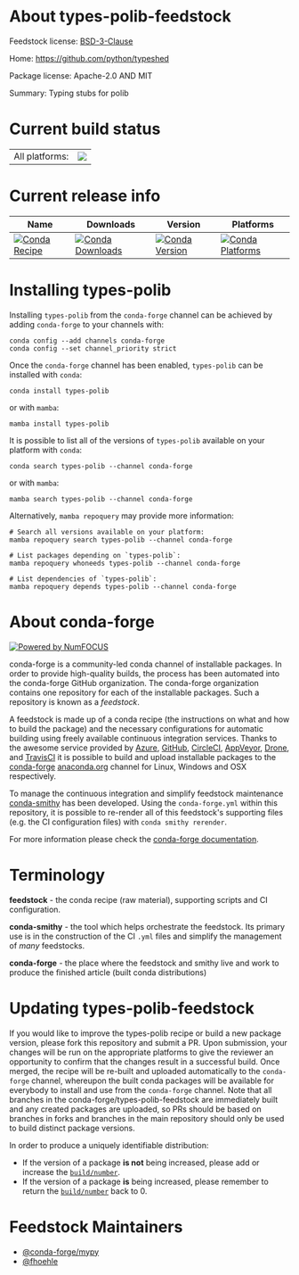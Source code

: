 About types-polib-feedstock
===========================

Feedstock license: [BSD-3-Clause](https://github.com/conda-forge/types-polib-feedstock/blob/main/LICENSE.txt)

Home: https://github.com/python/typeshed

Package license: Apache-2.0 AND MIT

Summary: Typing stubs for polib

Current build status
====================


<table><tr><td>All platforms:</td>
    <td>
      <a href="https://dev.azure.com/conda-forge/feedstock-builds/_build/latest?definitionId=13149&branchName=main">
        <img src="https://dev.azure.com/conda-forge/feedstock-builds/_apis/build/status/types-polib-feedstock?branchName=main">
      </a>
    </td>
  </tr>
</table>

Current release info
====================

| Name | Downloads | Version | Platforms |
| --- | --- | --- | --- |
| [![Conda Recipe](https://img.shields.io/badge/recipe-types--polib-green.svg)](https://anaconda.org/conda-forge/types-polib) | [![Conda Downloads](https://img.shields.io/conda/dn/conda-forge/types-polib.svg)](https://anaconda.org/conda-forge/types-polib) | [![Conda Version](https://img.shields.io/conda/vn/conda-forge/types-polib.svg)](https://anaconda.org/conda-forge/types-polib) | [![Conda Platforms](https://img.shields.io/conda/pn/conda-forge/types-polib.svg)](https://anaconda.org/conda-forge/types-polib) |

Installing types-polib
======================

Installing `types-polib` from the `conda-forge` channel can be achieved by adding `conda-forge` to your channels with:

```
conda config --add channels conda-forge
conda config --set channel_priority strict
```

Once the `conda-forge` channel has been enabled, `types-polib` can be installed with `conda`:

```
conda install types-polib
```

or with `mamba`:

```
mamba install types-polib
```

It is possible to list all of the versions of `types-polib` available on your platform with `conda`:

```
conda search types-polib --channel conda-forge
```

or with `mamba`:

```
mamba search types-polib --channel conda-forge
```

Alternatively, `mamba repoquery` may provide more information:

```
# Search all versions available on your platform:
mamba repoquery search types-polib --channel conda-forge

# List packages depending on `types-polib`:
mamba repoquery whoneeds types-polib --channel conda-forge

# List dependencies of `types-polib`:
mamba repoquery depends types-polib --channel conda-forge
```


About conda-forge
=================

[![Powered by
NumFOCUS](https://img.shields.io/badge/powered%20by-NumFOCUS-orange.svg?style=flat&colorA=E1523D&colorB=007D8A)](https://numfocus.org)

conda-forge is a community-led conda channel of installable packages.
In order to provide high-quality builds, the process has been automated into the
conda-forge GitHub organization. The conda-forge organization contains one repository
for each of the installable packages. Such a repository is known as a *feedstock*.

A feedstock is made up of a conda recipe (the instructions on what and how to build
the package) and the necessary configurations for automatic building using freely
available continuous integration services. Thanks to the awesome service provided by
[Azure](https://azure.microsoft.com/en-us/services/devops/), [GitHub](https://github.com/),
[CircleCI](https://circleci.com/), [AppVeyor](https://www.appveyor.com/),
[Drone](https://cloud.drone.io/welcome), and [TravisCI](https://travis-ci.com/)
it is possible to build and upload installable packages to the
[conda-forge](https://anaconda.org/conda-forge) [anaconda.org](https://anaconda.org/)
channel for Linux, Windows and OSX respectively.

To manage the continuous integration and simplify feedstock maintenance
[conda-smithy](https://github.com/conda-forge/conda-smithy) has been developed.
Using the ``conda-forge.yml`` within this repository, it is possible to re-render all of
this feedstock's supporting files (e.g. the CI configuration files) with ``conda smithy rerender``.

For more information please check the [conda-forge documentation](https://conda-forge.org/docs/).

Terminology
===========

**feedstock** - the conda recipe (raw material), supporting scripts and CI configuration.

**conda-smithy** - the tool which helps orchestrate the feedstock.
                   Its primary use is in the construction of the CI ``.yml`` files
                   and simplify the management of *many* feedstocks.

**conda-forge** - the place where the feedstock and smithy live and work to
                  produce the finished article (built conda distributions)


Updating types-polib-feedstock
==============================

If you would like to improve the types-polib recipe or build a new
package version, please fork this repository and submit a PR. Upon submission,
your changes will be run on the appropriate platforms to give the reviewer an
opportunity to confirm that the changes result in a successful build. Once
merged, the recipe will be re-built and uploaded automatically to the
`conda-forge` channel, whereupon the built conda packages will be available for
everybody to install and use from the `conda-forge` channel.
Note that all branches in the conda-forge/types-polib-feedstock are
immediately built and any created packages are uploaded, so PRs should be based
on branches in forks and branches in the main repository should only be used to
build distinct package versions.

In order to produce a uniquely identifiable distribution:
 * If the version of a package **is not** being increased, please add or increase
   the [``build/number``](https://docs.conda.io/projects/conda-build/en/latest/resources/define-metadata.html#build-number-and-string).
 * If the version of a package **is** being increased, please remember to return
   the [``build/number``](https://docs.conda.io/projects/conda-build/en/latest/resources/define-metadata.html#build-number-and-string)
   back to 0.

Feedstock Maintainers
=====================

* [@conda-forge/mypy](https://github.com/orgs/conda-forge/teams/mypy/)
* [@fhoehle](https://github.com/fhoehle/)

